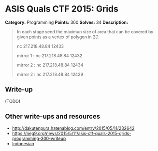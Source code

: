 # ASIS Quals CTF 2015: Grids

**Category:** Programming
**Points:** 300
**Solves:** 34
**Description:**

> In each stage send the maximun size of area that can be covered by given points as a vertex of polygon in 2D.
> 
> nc 217.218.48.84 12433
> 
> mirror 1 : nc 217.218.48.84 12432
> 
> mirror 2 : nc 217.218.48.84 12434
> 
> mirror 2 : nc 217.218.48.84 12429

## Write-up

(TODO)

## Other write-ups and resources

* <http://dakutenpura.hatenablog.com/entry/2015/05/11/232642>
* <https://neg9.org/news/2015/5/11/asis-ctf-quals-2015-grids-programming-300-writeup>
* [Indonesian](https://github.com/rentjongteam/write-ups-2014/tree/master/asis-quals-2015/grids)
